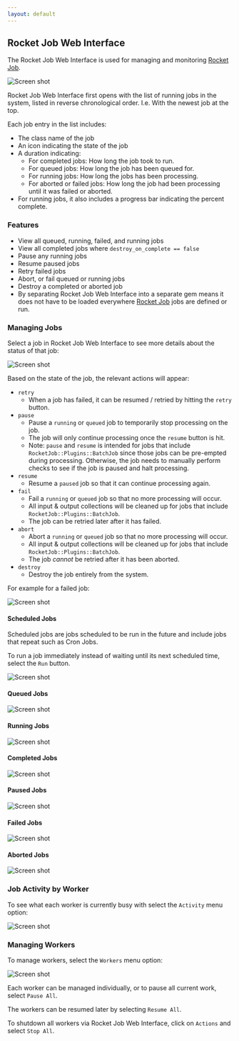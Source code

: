 ```yaml
---
layout: default
---
```


## Rocket Job Web Interface

The Rocket Job Web Interface is used for managing and monitoring [Rocket Job][0].

![Screen shot](images/rjmc_running.png)

Rocket Job Web Interface first opens with the list of running jobs in the system, listed in reverse chronological order.
I.e. With the newest job at the top.

Each job entry in the list includes:

* The class name of the job
* An icon indicating the state of the job
* A duration indicating:
    * For completed jobs: How long the job took to run.
    * For queued jobs: How long the job has been queued for.
    * For running jobs: How long the jobs has been processing.
    * For aborted or failed jobs: How long the job had been processing until it was failed or aborted.
* For running jobs, it also includes a progress bar indicating the percent complete.

### Features

* View all queued, running, failed, and running jobs
* View all completed jobs where `destroy_on_complete == false`
* Pause any running jobs
* Resume paused jobs
* Retry failed jobs
* Abort, or fail queued or running jobs
* Destroy a completed or aborted job
* By separating Rocket Job Web Interface into a separate gem means it does not
  have to be loaded everywhere [Rocket Job][0] jobs are defined or run.

### Managing Jobs

Select a job in Rocket Job Web Interface to see more details about the status of that job:

![Screen shot](images/rjmc_job_running.png)

Based on the state of the job, the relevant actions will appear:

* `retry`
    * When a job has failed, it can be resumed / retried by hitting the `retry` button.
* `pause`
    * Pause a `running` or `queued` job to temporarily stop processing on the job.
    * The job will only continue processing once the `resume` button is hit.
    * Note: `pause` and `resume` is intended for jobs that include `RocketJob::Plugins::BatchJob` since
      those jobs can be pre-empted during processing. Otherwise, the job needs to manually perform
      checks to see if the job is paused and halt processing.
* `resume`
    * Resume a `paused` job so that it can continue processing again.
* `fail`
    * Fail a `running` or `queued` job so that no more processing will occur.
    * All input & output collections will be cleaned up for jobs that include `RocketJob::Plugins::BatchJob`.
    * The job can be retried later after it has failed.
* `abort`
    * Abort a `running` or `queued` job so that no more processing will occur.
    * All input & output collections will be cleaned up for jobs that include `RocketJob::Plugins::BatchJob`.
    * The job _cannot_ be retried after it has been aborted.
* `destroy`
    * Destroy the job entirely from the system.

For example for a failed job:

![Screen shot](images/rjmc_job_failed.png)

#### Scheduled Jobs

Scheduled jobs are jobs scheduled to be run in the future and include jobs that repeat such as Cron Jobs.

To run a job immediately instead of waiting until its next scheduled time, select the `Run` button.

![Screen shot](images/rjmc_scheduled.png)

#### Queued Jobs

![Screen shot](images/rjmc_queued.png)

#### Running Jobs

![Screen shot](images/rjmc_running.png)

#### Completed Jobs

![Screen shot](images/rjmc_completed.png)

#### Paused Jobs

![Screen shot](images/rjmc_paused.png)

#### Failed Jobs

![Screen shot](images/rjmc_failed.png)

#### Aborted Jobs

![Screen shot](images/rjmc_aborted.png)

### Job Activity by Worker

To see what each worker is currently busy with select the `Activity` menu option:

![Screen shot](images/rjmc_active.png)


### Managing Workers

To manage workers, select the `Workers` menu option:

![Screen shot](images/rjmc_workers.png)

Each worker can be managed individually, or to pause all current work, select `Pause All`.

The workers can be resumed later by selecting `Resume All`.

To shutdown all workers via Rocket Job Web Interface, click on `Actions` and select `Stop All`.

[0]: http://rocketjob.io
